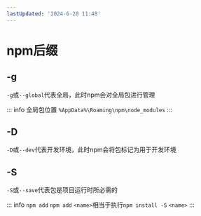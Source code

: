 ```yaml
---
lastUpdated: '2024-6-20 11:48'
---
```


# npm后缀

## -g

```-g```或```--global```代表全局，此时npm会对全局包进行管理

::: info 全局包位置
```%AppData%\Roaming\npm\node_modules```
:::

## -D

```-D```或```--dev```代表开发环境，此时npm会将包标记为用于开发环境

## -S

```-S```或```--save```代表包是项目运行时所必需的

::: info ```npm add```
```npm add``` ```<name>```相当于执行```npm install -S``` ```<name>```
:::